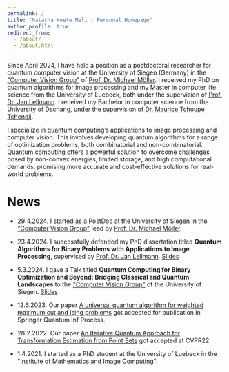```yaml
---
permalink: /
title: "Natacha Kuete Meli - Personal Homepage"
author_profile: true
redirect_from: 
  - /about/
  - /about.html
---
```


Since April 2024, I have held a position as a postdoctoral researcher for quantum computer vision at the University of Siegen (Germany) in the ["Computer Vision Group"](https://www.vsa.informatik.uni-siegen.de) of  [Prof. Dr. Michael Möller](https://sites.google.com/site/michaelmoellermath/).
I received my PhD on quantum algorithms for image processing and my Master in computer life science from the University of Luebeck, both under the supervision of [Prof. Dr. Jan Lellmann](https://www.lellmann.net/work/).
I received my Bachelor in computer science from the University of Dschang, under the supervision of [Dr. Maurice Tchoupe Tchendji](https://www.researchgate.net/profile/Maurice-Tchoupe-Tchendji).

I specialize in quantum computing’s applications to image processing and computer vision. 
This involves developing quantum algorithms for a range of optimization problems, both combinatorial and non-combinatorial. 
Quantum computing offers a powerful solution to overcome challenges posed by non-convex energies, limited storage, and high computational demands, promising more accurate and cost-effective solutions for real-world problems.


News
======
- 29.4.2024. I started as a PostDoc at the University of Siegen in the ["Computer Vision Group"](https://www.vsa.informatik.uni-siegen.de) lead by [Prof. Dr. Michael Möller](https://sites.google.com/site/michaelmoellermath/).

- 23.4.2024. I successfully defended my PhD dissertation titled **Quantum Algorithms for Binary Problems with Applications to Image Processing**, supervised by [Prof. Dr. Jan Lellmann](https://www.lellmann.net/work/). [Slides](#)

- 5.3.2024. I gave a Talk titled **Quantum Computing for Binary Optimization and Beyond: Bridging Classical and Quantum Landscapes** to the ["Computer Vision Group"](https://www.vsa.informatik.uni-siegen.de) of the University of Siegen. [Slides](#)

- 12.6.2023. Our paper [A universal quantum algorithm for weighted maximum cut and Ising problems](https://doi.org/10.1007/s11128-023-04025-x) got accepted for publication in Springer Quantum Inf Process.

- 28.2.2022. Our paper [An Iterative Quantum Approach for Transformation Estimation from Point Sets](https://doi.org/10.1109/CVPR52688.2022.00061) got accepted at CVPR22.

- 1.4.2021. I started as a PhD student at the University of Luebeck in the ["Institute of Mathematics and Image Computing"](https://www.mic.uni-luebeck.de/about-us).